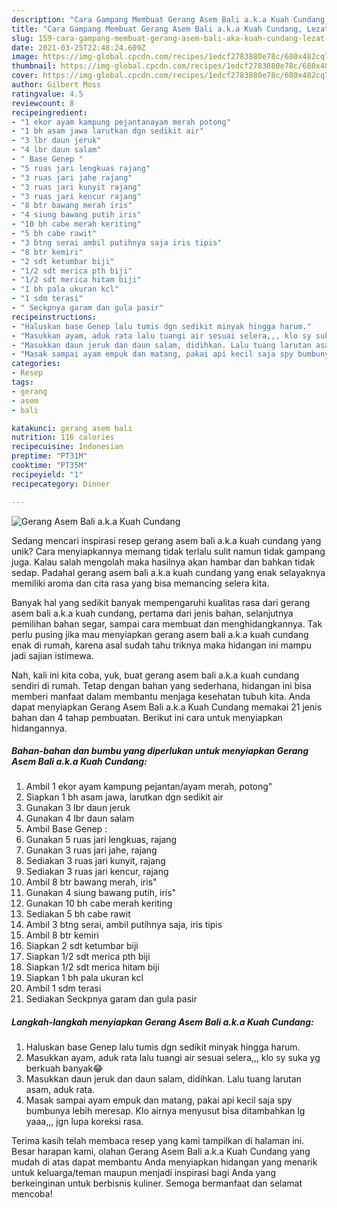 ```yaml
---
description: "Cara Gampang Membuat Gerang Asem Bali a.k.a Kuah Cundang, Lezat Sekali"
title: "Cara Gampang Membuat Gerang Asem Bali a.k.a Kuah Cundang, Lezat Sekali"
slug: 159-cara-gampang-membuat-gerang-asem-bali-aka-kuah-cundang-lezat-sekali
date: 2021-03-25T22:48:24.609Z
image: https://img-global.cpcdn.com/recipes/1edcf2783880e78c/680x482cq70/gerang-asem-bali-aka-kuah-cundang-foto-resep-utama.jpg
thumbnail: https://img-global.cpcdn.com/recipes/1edcf2783880e78c/680x482cq70/gerang-asem-bali-aka-kuah-cundang-foto-resep-utama.jpg
cover: https://img-global.cpcdn.com/recipes/1edcf2783880e78c/680x482cq70/gerang-asem-bali-aka-kuah-cundang-foto-resep-utama.jpg
author: Gilbert Moss
ratingvalue: 4.5
reviewcount: 8
recipeingredient:
- "1 ekor ayam kampung pejantanayam merah potong"
- "1 bh asam jawa larutkan dgn sedikit air"
- "3 lbr daun jeruk"
- "4 lbr daun salam"
- " Base Genep "
- "5 ruas jari lengkuas rajang"
- "3 ruas jari jahe rajang"
- "3 ruas jari kunyit rajang"
- "3 ruas jari kencur rajang"
- "8 btr bawang merah iris"
- "4 siung bawang putih iris"
- "10 bh cabe merah keriting"
- "5 bh cabe rawit"
- "3 btng serai ambil putihnya saja iris tipis"
- "8 btr kemiri"
- "2 sdt ketumbar biji"
- "1/2 sdt merica pth biji"
- "1/2 sdt merica hitam biji"
- "1 bh pala ukuran kcl"
- "1 sdm terasi"
- " Seckpnya garam dan gula pasir"
recipeinstructions:
- "Haluskan base Genep lalu tumis dgn sedikit minyak hingga harum."
- "Masukkan ayam, aduk rata lalu tuangi air sesuai selera,,, klo sy suka yg berkuah banyak😂"
- "Masukkan daun jeruk dan daun salam, didihkan. Lalu tuang larutan asam, aduk rata."
- "Masak sampai ayam empuk dan matang, pakai api kecil saja spy bumbunya lebih meresap. Klo airnya menyusut bisa ditambahkan lg yaaa,,, jgn lupa koreksi rasa."
categories:
- Resep
tags:
- gerang
- asem
- bali

katakunci: gerang asem bali 
nutrition: 116 calories
recipecuisine: Indonesian
preptime: "PT31M"
cooktime: "PT35M"
recipeyield: "1"
recipecategory: Dinner

---
```



![Gerang Asem Bali a.k.a Kuah Cundang](https://img-global.cpcdn.com/recipes/1edcf2783880e78c/680x482cq70/gerang-asem-bali-aka-kuah-cundang-foto-resep-utama.jpg)

Sedang mencari inspirasi resep gerang asem bali a.k.a kuah cundang yang unik? Cara menyiapkannya memang tidak terlalu sulit namun tidak gampang juga. Kalau salah mengolah maka hasilnya akan hambar dan bahkan tidak sedap. Padahal gerang asem bali a.k.a kuah cundang yang enak selayaknya memiliki aroma dan cita rasa yang bisa memancing selera kita.

Banyak hal yang sedikit banyak mempengaruhi kualitas rasa dari gerang asem bali a.k.a kuah cundang, pertama dari jenis bahan, selanjutnya pemilihan bahan segar, sampai cara membuat dan menghidangkannya. Tak perlu pusing jika mau menyiapkan gerang asem bali a.k.a kuah cundang enak di rumah, karena asal sudah tahu triknya maka hidangan ini mampu jadi sajian istimewa.




Nah, kali ini kita coba, yuk, buat gerang asem bali a.k.a kuah cundang sendiri di rumah. Tetap dengan bahan yang sederhana, hidangan ini bisa memberi manfaat dalam membantu menjaga kesehatan tubuh kita. Anda dapat menyiapkan Gerang Asem Bali a.k.a Kuah Cundang memakai 21 jenis bahan dan 4 tahap pembuatan. Berikut ini cara untuk menyiapkan hidangannya.

<!--inarticleads1-->

##### Bahan-bahan dan bumbu yang diperlukan untuk menyiapkan Gerang Asem Bali a.k.a Kuah Cundang:

1. Ambil 1 ekor ayam kampung pejantan/ayam merah, potong&#34;
1. Siapkan 1 bh asam jawa, larutkan dgn sedikit air
1. Gunakan 3 lbr daun jeruk
1. Gunakan 4 lbr daun salam
1. Ambil  Base Genep :
1. Gunakan 5 ruas jari lengkuas, rajang
1. Gunakan 3 ruas jari jahe, rajang
1. Sediakan 3 ruas jari kunyit, rajang
1. Sediakan 3 ruas jari kencur, rajang
1. Ambil 8 btr bawang merah, iris&#34;
1. Gunakan 4 siung bawang putih, iris&#34;
1. Gunakan 10 bh cabe merah keriting
1. Sediakan 5 bh cabe rawit
1. Ambil 3 btng serai, ambil putihnya saja, iris tipis
1. Ambil 8 btr kemiri
1. Siapkan 2 sdt ketumbar biji
1. Siapkan 1/2 sdt merica pth biji
1. Siapkan 1/2 sdt merica hitam biji
1. Siapkan 1 bh pala ukuran kcl
1. Ambil 1 sdm terasi
1. Sediakan  Seckpnya garam dan gula pasir




<!--inarticleads2-->

##### Langkah-langkah menyiapkan Gerang Asem Bali a.k.a Kuah Cundang:

1. Haluskan base Genep lalu tumis dgn sedikit minyak hingga harum.
1. Masukkan ayam, aduk rata lalu tuangi air sesuai selera,,, klo sy suka yg berkuah banyak😂
1. Masukkan daun jeruk dan daun salam, didihkan. Lalu tuang larutan asam, aduk rata.
1. Masak sampai ayam empuk dan matang, pakai api kecil saja spy bumbunya lebih meresap. Klo airnya menyusut bisa ditambahkan lg yaaa,,, jgn lupa koreksi rasa.




Terima kasih telah membaca resep yang kami tampilkan di halaman ini. Besar harapan kami, olahan Gerang Asem Bali a.k.a Kuah Cundang yang mudah di atas dapat membantu Anda menyiapkan hidangan yang menarik untuk keluarga/teman maupun menjadi inspirasi bagi Anda yang berkeinginan untuk berbisnis kuliner. Semoga bermanfaat dan selamat mencoba!
